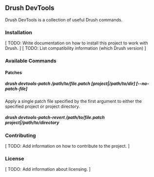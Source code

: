 ## Drush DevTools

Drush DevTools is a collection of useful Drush commands.

### Installation

[ TODO: Write documentation on how to install this project to work with Drush. ]
[ TODO: List compatibility information (which Drush version) ]

### Available Commands

#### Patches

##### drush devtools-patch /path/to/file.patch [project|/path/to/dir] [--no-patch-file]

Apply a single patch file specified by the first argument to either the specified project or project directory.

##### drush devtools-patch-revert /path/to/file.patch project|/path/to/directory

### Contributing

[ TODO: Add information on how to contribute to the project. ]

### License

[ TODO: Add information about licensing. ]
